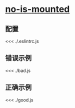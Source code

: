 # [no-is-mounted](https://github.com/jsx-eslint/eslint-plugin-react/blob/master/docs/rules/no-is-mounted.md)

## 配置

<<< ./.eslintrc.js

## 错误示例

<<< ./bad.js

## 正确示例

<<< ./good.js
